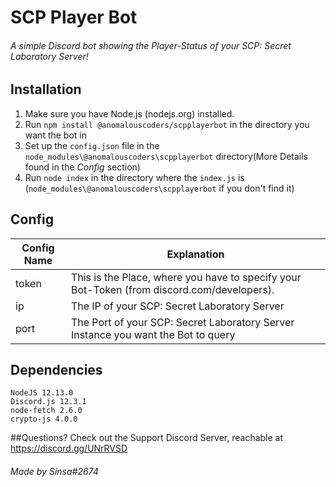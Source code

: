 # SCP Player Bot
###### A simple Discord bot showing the Player-Status of your SCP: Secret Laboratory Server!

## Installation
1. Make sure you have Node.js (nodejs.org) installed.
2. Run `npm install @anomalouscoders/scpplayerbot` in the directory you want the bot in
3. Set up the `config.json` file in the `node_modules\@anomalouscoders\scpplayerbot` directory(More Details found in the *Config* section)
4. Run `node index` in the directory where the `index.js` is (`node_modules\@anomalouscoders\scpplayerbot` if you don't find it)

## Config
Config Name | Explanation 
--- | --- 
token | This is the Place, where you have to specify your Bot-Token (from discord.com/developers).
ip | The IP of your SCP: Secret Laboratory Server
port | The Port of your SCP: Secret Laboratory Server Instance you want the Bot to query

## Dependencies
```
NodeJS 12.13.0
Discord.js 12.3.1
node-fetch 2.6.0
crypto-js 4.0.0
```

##Questions?
Check out the Support Discord Server, reachable at https://discord.gg/UNrRVSD

###### Made by Sinsa#2674